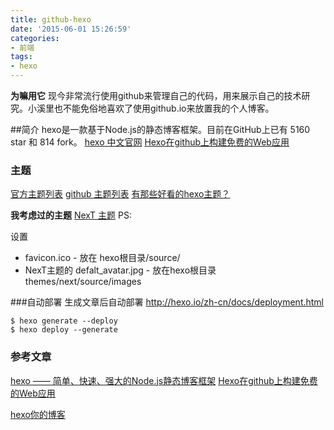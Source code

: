 ```yaml
---
title: github-hexo
date: '2015-06-01 15:26:59'
categories:
- 前端
tags:
- hexo
---
```


**为嘛用它**
现今非常流行使用github来管理自己的代码，用来展示自己的技术研究。小溪里也不能免俗地喜欢了使用github.io来放置我的个人博客。

##简介
hexo是一款基于Node.js的静态博客框架。目前在GitHub上已有 5160 star 和 814 fork。
[hexo 中文官网](http://hexo.io/zh-cn/)
[Hexo在github上构建免费的Web应用](http://blog.fens.me/hexo-blog-github/)

<!--more-->

### 主题
[官方主题列表](http://hexo.io/themes/)
[github 主题列表](https://github.com/hexojs/hexo/wiki/themes)
[有那些好看的hexo主题？](http://www.zhihu.com/question/24422335)

**我考虑过的主题**
[NexT 主题](https://github.com/iissnan/hexo-theme-next)
PS: 


设置
* favicon.ico - 放在 hexo根目录/source/
* NexT主题的 defalt_avatar.jpg - 放在hexo根目录themes/next/source/images

###自动部署
生成文章后自动部署
http://hexo.io/zh-cn/docs/deployment.html
```
$ hexo generate --deploy
$ hexo deploy --generate
```

### 参考文章
[hexo —— 简单、快速、强大的Node.js静态博客框架](http://segmentfault.com/a/1190000000370778)
[Hexo在github上构建免费的Web应用](http://blog.fens.me/hexo-blog-github/)

[hexo你的博客](ttp://ibruce.info/2013/11/22/hexo-your-blog/)

